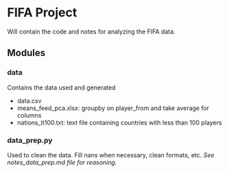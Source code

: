 # FIFA Project

Will contain the code and notes for analyzing the FIFA data.

## Modules

### data
Contains the data used and generated
  - data.csv
  - means_feed_pca.xlsx: groupby on player_from and take average for columns
  - nations_lt100.txt: text file containing countries with less than 100 players

### data_prep.py
Used to clean the data. Fill nans when necessary, clean formats, etc.
*See notes_data_prep.md file for reasoning.*